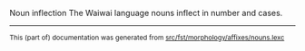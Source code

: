 Noun inflection
The Waiwai language nouns inflect in number and cases.

* * *

<small>This (part of) documentation was generated from [src/fst/morphology/affixes/nouns.lexc](https://github.com/giellalt/lang-waw/blob/main/src/fst/morphology/affixes/nouns.lexc)</small>
